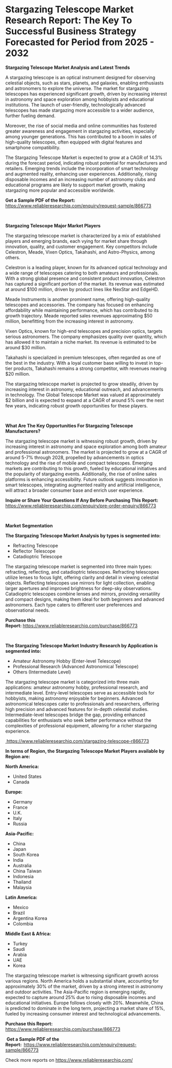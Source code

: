<p><h1>Stargazing Telescope Market Research Report: The Key To Successful Business Strategy Forecasted for Period from 2025 - 2032</h1></p><p><strong>Stargazing Telescope Market Analysis and Latest Trends</strong></p>
<p><p>A stargazing telescope is an optical instrument designed for observing celestial objects, such as stars, planets, and galaxies, enabling enthusiasts and astronomers to explore the universe. The market for stargazing telescopes has experienced significant growth, driven by increasing interest in astronomy and space exploration among hobbyists and educational institutions. The launch of user-friendly, technologically advanced telescopes has made stargazing more accessible to a wider audience, further fueling demand.</p><p>Moreover, the rise of social media and online communities has fostered greater awareness and engagement in stargazing activities, especially among younger generations. This has contributed to a boom in sales of high-quality telescopes, often equipped with digital features and smartphone compatibility. </p><p>The Stargazing Telescope Market is expected to grow at a CAGR of 14.3% during the forecast period, indicating robust potential for manufacturers and retailers. Emerging trends include the incorporation of smart technology and augmented reality, enhancing user experiences. Additionally, rising disposable incomes and an increasing number of astronomy clubs and educational programs are likely to support market growth, making stargazing more popular and accessible worldwide.</p></p>
<p><strong>Get a Sample PDF of the Report:&nbsp;</strong> <a href="https://www.reliableresearchiq.com/enquiry/request-sample/866773?utm_campaign=3100&utm_medium=2&utm_source=Github&utm_content=ia&utm_term=04042025&utm_id=stargazing-telescope">https://www.reliableresearchiq.com/enquiry/request-sample/866773</a></p>
<p>&nbsp;</p>
<p><strong>Stargazing Telescope Major Market Players</strong></p>
<p><p>The stargazing telescope market is characterized by a mix of established players and emerging brands, each vying for market share through innovation, quality, and customer engagement. Key competitors include Celestron, Meade, Vixen Optics, Takahashi, and Astro-Physics, among others.</p><p>Celestron is a leading player, known for its advanced optical technology and a wide range of telescopes catering to both amateurs and professionals. With a strong global presence and consistent product innovation, Celestron has captured a significant portion of the market. Its revenue was estimated at around $100 million, driven by product lines like NexStar and EdgeHD.</p><p>Meade Instruments is another prominent name, offering high-quality telescopes and accessories. The company has focused on enhancing affordability while maintaining performance, which has contributed to its growth trajectory. Meade reported sales revenues approximating $50 million, benefitting from the increasing interest in astronomy.</p><p>Vixen Optics, known for high-end telescopes and precision optics, targets serious astronomers. The company emphasizes quality over quantity, which has allowed it to maintain a niche market. Its revenue is estimated to be around $30 million. </p><p>Takahashi is specialized in premium telescopes, often regarded as one of the best in the industry. With a loyal customer base willing to invest in top-tier products, Takahashi remains a strong competitor, with revenues nearing $20 million.</p><p>The stargazing telescope market is projected to grow steadily, driven by increasing interest in astronomy, educational outreach, and advancements in technology. The Global Telescope Market was valued at approximately $2 billion and is expected to expand at a CAGR of around 5% over the next few years, indicating robust growth opportunities for these players.</p></p>
<p>&nbsp;</p>
<p><strong>What Are The Key Opportunities For Stargazing Telescope Manufacturers?</strong></p>
<p><p>The stargazing telescope market is witnessing robust growth, driven by increasing interest in astronomy and space exploration among both amateur and professional astronomers. The market is projected to grow at a CAGR of around 5-7% through 2028, propelled by advancements in optics technology and the rise of mobile and compact telescopes. Emerging markets are contributing to this growth, fueled by educational initiatives and the popularity of stargazing events. Additionally, the rise of online sales platforms is enhancing accessibility. Future outlook suggests innovation in smart telescopes, integrating augmented reality and artificial intelligence, will attract a broader consumer base and enrich user experience.</p></p>
<p><strong>Inquire or Share Your Questions If Any Before Purchasing This Report:</strong> <a href="https://www.reliableresearchiq.com/enquiry/pre-order-enquiry/866773?utm_campaign=3100&utm_medium=2&utm_source=Github&utm_content=ia&utm_term=04042025&utm_id=stargazing-telescope">https://www.reliableresearchiq.com/enquiry/pre-order-enquiry/866773</a></p>
<p>&nbsp;</p>
<p><strong>Market Segmentation</strong></p>
<p><strong>The Stargazing Telescope Market Analysis by types is segmented into:</strong></p>
<p><ul><li>Refracting Telescope</li><li>Reflector Telescope</li><li>Catadioptric Telescope</li></ul></p>
<p><p>The stargazing telescope market is segmented into three main types: refracting, reflecting, and catadioptric telescopes. Refracting telescopes utilize lenses to focus light, offering clarity and detail in viewing celestial objects. Reflecting telescopes use mirrors for light collection, enabling larger apertures and improved brightness for deep-sky observations. Catadioptric telescopes combine lenses and mirrors, providing versatility and compact designs, making them ideal for both beginners and advanced astronomers. Each type caters to different user preferences and observational needs.</p></p>
<p><strong>Purchase this Report:&nbsp;</strong><a href="https://www.reliableresearchiq.com/purchase/866773?utm_campaign=3100&utm_medium=2&utm_source=Github&utm_content=ia&utm_term=04042025&utm_id=stargazing-telescope">https://www.reliableresearchiq.com/purchase/866773</a></p>
<p>&nbsp;</p>
<p><strong>The Stargazing Telescope Market Industry Research by Application is segmented into:</strong></p>
<p><ul><li>Amateur Astronomy Hobby (Enter-level Telescope)</li><li>Professional Research (Advanced Astronomical Telescope)</li><li>Others (Intermediate Level)</li></ul></p>
<p><p>The stargazing telescope market is categorized into three main applications: amateur astronomy hobby, professional research, and intermediate level. Entry-level telescopes serve as accessible tools for hobbyists, making astronomy enjoyable for beginners. Advanced astronomical telescopes cater to professionals and researchers, offering high precision and advanced features for in-depth celestial studies. Intermediate-level telescopes bridge the gap, providing enhanced capabilities for enthusiasts who seek better performance without the complexities of professional equipment, allowing for a richer stargazing experience.</p></p>
<p><a href="https://www.reliableresearchiq.com/stargazing-telescope-r866773?utm_campaign=3100&utm_medium=2&utm_source=Github&utm_content=ia&utm_term=04042025&utm_id=stargazing-telescope">&nbsp;https://www.reliableresearchiq.com/stargazing-telescope-r866773</a></p>
<p><strong>In terms of Region, the Stargazing Telescope Market Players available by Region are:</strong></p>
<p>
    <p> <strong> North America: </strong>
        <ul>
            <li>United States</li>
            <li>Canada</li>
        </ul>
        </p> 
    <p> <strong> Europe: </strong>
        <ul>
            <li>Germany</li>
            <li>France</li>
            <li>U.K.</li>
            <li>Italy</li>
            <li>Russia</li>
        </ul>
        </p> 
    <p> <strong> Asia-Pacific: </strong>
        <ul>
            <li>China</li>
            <li>Japan</li>
            <li>South Korea</li>
            <li>India</li>
            <li>Australia</li>
            <li>China Taiwan</li>
            <li>Indonesia</li>
            <li>Thailand</li>
            <li>Malaysia</li>
        </ul>
        </p> 
    <p> <strong> Latin America: </strong>
        <ul>
            <li>Mexico</li>
            <li>Brazil</li>
            <li>Argentina Korea</li>
            <li>Colombia</li>
        </ul>
        </p> 
    <p> <strong> Middle East & Africa: </strong>
        <ul>
            <li>Turkey</li>
            <li>Saudi</li>
            <li>Arabia</li>
            <li>UAE</li>
            <li>Korea</li>
        </ul>
    </p>
    </p>
<p><p>The stargazing telescope market is witnessing significant growth across various regions. North America holds a substantial share, accounting for approximately 30% of the market, driven by a strong interest in astronomy and outdoor activities. The Asia-Pacific region is emerging rapidly, expected to capture around 25% due to rising disposable incomes and educational initiatives. Europe follows closely with 20%. Meanwhile, China is predicted to dominate in the long term, projecting a market share of 15%, fueled by increasing consumer interest and technological advancements.</p></p>
<p><strong>Purchase this Report: </strong><a href="https://www.reliableresearchiq.com/purchase/866773?utm_campaign=3100&utm_medium=2&utm_source=Github&utm_content=ia&utm_term=04042025&utm_id=stargazing-telescope">https://www.reliableresearchiq.com/purchase/866773</a></p>
<p>&nbsp;<strong>Get a Sample PDF of the Report:&nbsp;&nbsp;</strong><a href="https://www.reliableresearchiq.com/enquiry/request-sample/866773?utm_campaign=3100&utm_medium=2&utm_source=Github&utm_content=ia&utm_term=04042025&utm_id=stargazing-telescope">https://www.reliableresearchiq.com/enquiry/request-sample/866773</a></p>
<p><strong></strong></p>
<p>Check more reports on <a href="https://www.reliableresearchiq.com/?utm_campaign=3100&utm_medium=2&utm_source=Github&utm_content=ia&utm_term=04042025&utm_id=stargazing-telescope">https://www.reliableresearchiq.com/</a></p>